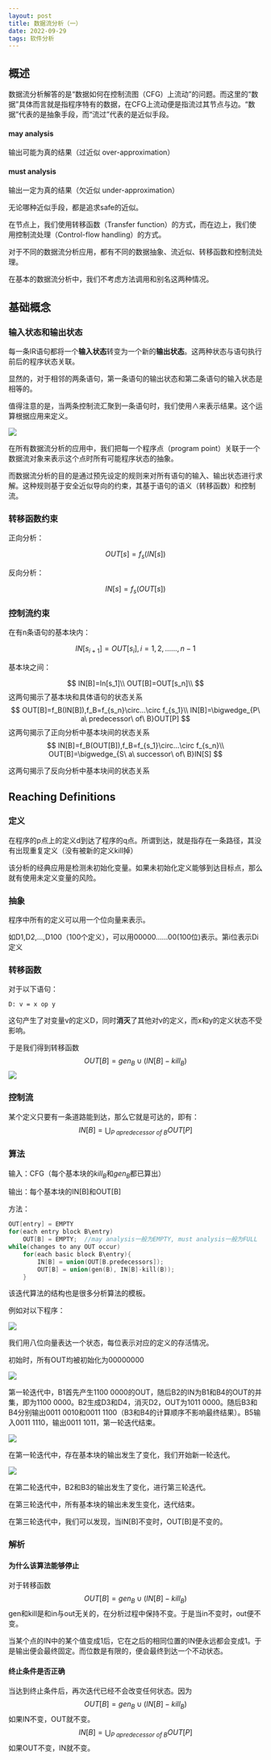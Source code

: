 ```yaml
---
layout: post
title: 数据流分析（一）
date: 2022-09-29
tags: 软件分析
---
```


## 概述

数据流分析解答的是“数据如何在控制流图（CFG）上流动”的问题。而这里的“数据”具体而言就是指程序特有的数据，在CFG上流动便是指流过其节点与边。“数据”代表的是抽象手段，而“流过”代表的是近似手段。

#### may analysis

输出可能为真的结果（过近似 over-approximation）

#### must analysis

输出一定为真的结果（欠近似 under-approximation）

无论哪种近似手段，都是追求safe的近似。

在节点上，我们使用转移函数（Transfer function）的方式，而在边上，我们使用控制流处理（Control-flow handling）的方式。

对于不同的数据流分析应用，都有不同的数据抽象、流近似、转移函数和控制流处理。

在基本的数据流分析中，我们不考虑方法调用和别名这两种情况。

## 基础概念

### 输入状态和输出状态

每一条IR语句都将一个**输入状态**转变为一个新的**输出状态**。这两种状态与语句执行前后的程序状态关联。

显然的，对于相邻的两条语句，第一条语句的输出状态和第二条语句的输入状态是相等的。

值得注意的是，当两条控制流汇聚到一条语句时，我们使用$\wedge$来表示结果。这个运算根据应用来定义。

![](https://newtank1.github.io/assets/images/QQ截图20220929184628.png)

在所有数据流分析的应用中，我们把每一个程序点（program point）关联于一个数据流对象来表示这个点时所有可能程序状态的抽象。

而数据流分析的目的是通过预先设定的规则来对所有语句的输入、输出状态进行求解。这种规则基于安全近似导向的约束，其基于语句的语义（转移函数）和控制流。

### 转移函数约束

正向分析：


$$
OUT[s]=f_s(IN[s])
$$


反向分析：


$$
IN[s]=f_s(OUT[s])
$$

### 控制流约束

在有n条语句的基本块内：


$$
IN[s_{i+1}]=OUT[s_i],i=1,2,......,n-1
$$


基本块之间：


$$
IN[B]=In[s_1]\\
OUT[B]=OUT[s_n]\\
$$
这两句揭示了基本块和具体语句的状态关系
$$
OUT[B]=f_B(IN[B]),f_B=f_{s_n}\circ...\circ f_{s_1}\\
IN[B]=\bigwedge_{P\ a\ predecessor\ of\ B}OUT[P]
$$
这两句揭示了正向分析中基本块间的状态关系
$$
IN[B]=f_B(OUT[B]),f_B=f_{s_1}\circ...\circ f_{s_n}\\
OUT[B]=\bigwedge_{S\ a\ successor\ of\ B}IN[S]
$$

这两句揭示了反向分析中基本块间的状态关系

## Reaching Definitions

### 定义

在程序的p点上的定义d到达了程序的q点。所谓到达，就是指存在一条路径，其没有出现重复定义（没有被新的定义kill掉）

该分析的经典应用是检测未初始化变量。如果未初始化定义能够到达目标点，那么就有使用未定义变量的风险。

### 抽象

程序中所有的定义可以用一个位向量来表示。

如D1,D2,...,D100（100个定义），可以用00000……00(100位)表示。第i位表示Di定义

### 转移函数

对于以下语句：

```
D: v = x op y
```

这句产生了对变量v的定义D，同时**消灭**了其他对v的定义，而x和y的定义状态不受影响。

于是我们得到转移函数
$$
OUT[B]=gen_B \cup (IN[B]-kill_B)
$$
![](https://newtank1.github.io/assets/images/QQ截图20220929191450.png)

### 控制流

某个定义只要有一条道路能到达，那么它就是可达的，即有：
$$
IN[B]=\bigcup _{P\ a predecessor\ of\ B}OUT[P]
$$

### 算法

输入：CFG（每个基本块的$kill_B$和$gen_B$都已算出）

输出：每个基本块的IN[B]和OUT[B]

方法：

```c++
OUT[entry] = EMPTY
for(each entry block B\entry)
	OUT[B] = EMPTY;  //may analysis一般为EMPTY, must analysis一般为FULL
while(changes to any OUT occur)
	for(each basic block B\entry){
		IN[B] = union(OUT[B.predecessors]);
		OUT[B] = union(gen(B), IN[B]-kill(B));
	}
```

该迭代算法的结构也是很多分析算法的模板。

例如对以下程序：

![](https://newtank1.github.io/assets/images/QQ截图20220929193313.png)

我们用八位向量表达一个状态，每位表示对应的定义的存活情况。

初始时，所有OUT均被初始化为00000000

![](https://newtank1.github.io/assets/images/QQ截图20220929193851.png)

第一轮迭代中，B1首先产生1100 0000的OUT，随后B2的IN为B1和B4的OUT的并集，即为1100 0000。B2生成D3和D4，消灭D2，OUT为1011 0000。随后B3和B4分别输出0011 0010和0011 1100（B3和B4的计算顺序不影响最终结果）。B5输入0011 1110，输出0011 1011，第一轮迭代结束。

![](https://newtank1.github.io/assets/images/QQ截图20220929194920.png)

在第一轮迭代中，存在基本块的输出发生了变化，我们开始新一轮迭代。

![](https://newtank1.github.io/assets/images/QQ截图20220929195640.png)

在第二轮迭代中，B2和B3的输出发生了变化，进行第三轮迭代。

在第三轮迭代中，所有基本块的输出未发生变化，迭代结束。

在第三轮迭代中，我们可以发现，当IN[B]不变时，OUT[B]是不变的。

### 解析

#### 为什么该算法能够停止

对于转移函数
$$
OUT[B]=gen_B \cup (IN[B]-kill_B)
$$
gen和kill是和in与out无关的，在分析过程中保持不变。于是当in不变时，out便不变。

当某个点的IN中的某个值变成1后，它在之后的相同位置的IN便永远都会变成1。于是输出便会最终固定。而位数是有限的，便会最终到达一个不动状态。

#### 终止条件是否正确

当达到终止条件后，再次迭代已经不会改变任何状态。因为
$$
OUT[B]=gen_B \cup (IN[B]-kill_B)
$$
如果IN不变，OUT就不变。
$$
IN[B]=\bigcup _{P\ a predecessor\ of\ B}OUT[P]
$$
如果OUT不变，IN就不变。